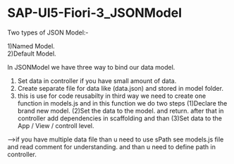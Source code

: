 # SAP-UI5-Fiori-3_JSONModel

Two types of JSON Model:-

1)Named Model. <br>
2)Default Model.

In JSONModel we have three way to bind our data model.
1) Set data in controller if you have small amount of data.
2) Create separate file for data like (data.json) and stored in model folder.
3) this is use for code reusabilty in third way we need to create one function in models.js and in this function we do two steps 
	(1)Declare the brand new model. (2)Set the data to the model. and return. 
	after that in controller add dependencies in scaffolding  and than (3)Set data to the App / View / controll level.
	
-->if you have multiple data file than u need to use sPath see models.js file and read comment for understanding.
	and than u need to define path in controller.